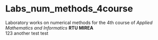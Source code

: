 # Labs_num_methods_4course
Laboratory works on numerical methods for the 4th course of *Applied Mathematics and Informatics* **RTU MIREA**  
123
another test
test